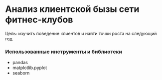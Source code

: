 # Анализ клиентской бызы сети фитнес-клубов
Цель: изучить поведение клиентов и найти точки роста на следующий год

### Использованные инструменты и библиотеки
 - pandas
 - matplotlib.pyplot
 - seaborn

